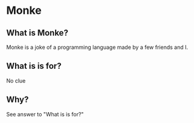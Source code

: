 # Monke

## What is Monke?
Monke is a joke of a programming language made by a few friends and I.

## What is is for?
No clue

## Why?
See answer to "What is is for?"
